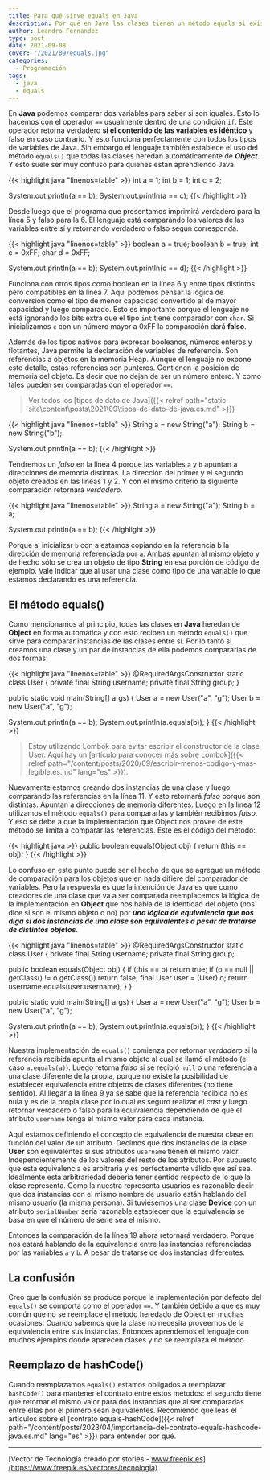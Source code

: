 ```yaml
---
title: Para qué sirve equals en Java
description: Por qué en Java las clases tienen un método equals si existe un comparador nativo también
author: Leandro Fernandez
type: post
date: 2021-09-08
cover: "/2021/09/equals.jpg"
categories:
  - Programación
tags:
  - java
  - equals
---
```


En **Java** podemos comparar dos variables para saber si son iguales. Esto lo hacemos con el operador `==` usualmente dentro de una condición `if`. Este operador retorna verdadero **si el contenido de las variables es idéntico** y falso en caso contrario. Y esto funciona perfectamente con todos los tipos de variables de Java. Sin embargo el lenguaje también establece el uso del método `equals()` que todas las clases heredan automáticamente de ***Object***. Y esto suele ser muy confuso para quienes están aprendiendo Java.

{{< highlight java "linenos=table" >}}
int a = 1;
int b = 1;
int c = 2;

System.out.println(a == b);
System.out.println(a == c);
{{< /highlight >}}

Desde luego que el programa que presentamos imprimirá verdadero para la línea 5 y falso para la 6. El lenguaje está comparando los valores de las variables entre sí y retornando verdadero o falso según corresponda. 

{{< highlight java "linenos=table" >}}
boolean a = true;
boolean b = true;
int c = 0xFF;
char d = 0xFF;

System.out.println(a == b);
System.out.println(c == d);
{{< /highlight >}}
 
Funciona con otros tipos como boolean en la línea 6 y entre tipos distintos pero compatibles en la línea 7. Aquí podemos pensar la lógica de conversión como el tipo de menor capacidad convertido al de mayor capacidad y luego comparado. Esto es importante porque el lenguaje no está ignorando los bits extra que el tipo `int` tiene comparador con `char`. Si inicializamos `c` con un número mayor a 0xFF la comparación dará **falso**.

Además de los tipos nativos para expresar booleanos, números enteros y flotantes, Java permite la declaración de variables de referencia. Son referencias a objetos en la memoria Heap. Aunque el lenguaje no expone este detalle, estas referencias son punteros. Contienen la posición de memoria del objeto. Es decir que no dejan de ser un número entero. Y como tales pueden ser comparadas con el operador `==`.

> Ver todos los [tipos de dato de Java]({{< relref path="static-site\content\posts\2021\09\tipos-de-dato-de-java.es.md" >}})

{{< highlight java "linenos=table" >}}
String a = new String("a");
String b = new String("b");

System.out.println(a == b);
{{< /highlight >}}

Tendremos un _falso_ en la línea 4 porque las variables `a` y `b` apuntan a direcciones de memoria distintas. La dirección del primer y el segundo objeto creados en las líneas 1 y 2. Y con el mismo criterio la siguiente comparación retornará _verdadero_.

{{< highlight java "linenos=table" >}}
String a = new String("a");
String b = a;

System.out.println(a == b);
{{< /highlight >}}

Porque al inicializar `b` con a estamos copiando en la referencia b la dirección de memoria referenciada por `a`. Ambas apuntan al mismo objeto y de hecho sólo se crea un objeto de tipo **String** en esa porción de código de ejemplo. Vale indicar que al usar una clase como tipo de una variable lo que estamos declarando es una referencia.

## El método equals()

Como mencionamos al principio, todas las clases en **Java** heredan de **Object** en forma automática y con esto reciben un método `equals()` que sirve para comparar instancias de las clases entre sí. Por lo tanto si creamos una clase y un par de instancias de ella podemos compararlas de dos formas:

{{< highlight java "linenos=table" >}}
@RequiredArgsConstructor
static class User {
  private final String username;
  private final String group;
}

public static void main(String[] args) {
  User a = new User("a", "g");
  User b = new User("a", "g");

  System.out.println(a == b);
  System.out.println(a.equals(b));
}
{{< /highlight >}}

> Estoy utilizando Lombok para evitar escribir el constructor de la clase User. Aquí hay un [artículo para conocer más sobre Lombok]({{< relref path="/content/posts/2020/09/escribir-menos-codigo-y-mas-legible.es.md" lang="es" >}}).

Nuevamente estamos creando dos instancias de una clase y luego comparando las referencias en la línea 11. Y esto retornará _falso_ porque son distintas. Apuntan a direcciones de memoria diferentes. Luego en la línea 12 utilizamos el método `equals()` para compararlas y también recibimos _falso_. Y eso se debe a que la implementación que Object nos provee de este método se limita a comparar las referencias. Este es el código del método:

{{< highlight java >}}
public boolean equals(Object obj) {
    return (this == obj);
}
{{< /highlight >}}

Lo confuso en este punto puede ser el hecho de que se agregue un método de comparación para los objetos que en nada difiere del comparador de variables. Pero la respuesta es que la intención de Java es que como creadores de una clase que va a ser comparada reemplacemos la lógica de la implementación en **Object** que nos habla de la identidad del objeto (nos dice si son el mismo objeto o no) por ***una lógica de equivalencia que nos diga si dos instancias de una clase son equivalentes a pesar de tratarse de distintos objetos***.

{{< highlight java "linenos=table" >}}
@RequiredArgsConstructor
static class User {
  private final String username;
  private final String group;

  public boolean equals(Object obj) {
    if (this == o) return true;
    if (o == null || getClass() != o.getClass()) return false;
    final User user = (User) o;
    return username.equals(user.username);
  }
}

public static void main(String[] args) {
  User a = new User("a", "g");
  User b = new User("a", "g");

  System.out.println(a == b);
  System.out.println(a.equals(b));
}
{{< /highlight >}}

Nuestra implementación de `equals()` comienza por retornar _verdadero_ si la referencia recibida apunta al mismo objeto al cual se llamó el método (el caso `a.equals(a)`). Luego retorna _falso_ si se recibió `null` o una referencia a una clase diferente de la propia, porque no existe la posibilidad de establecer equivalencia entre objetos de clases diferentes (no tiene sentido). Al llegar a la línea 9 ya se sabe que la referencia recibida no es nula y es de la propia clase por lo cual es seguro realizar el _cast_ y luego retornar verdadero o falso para la equivalencia dependiendo de que el atributo `username` tenga el mismo valor para cada instancia.

Aquí estamos definiendo el concepto de equivalencia de nuestra clase en función del valor de un atributo. Decimos que dos instancias de la clase **User** son equivalentes si sus atributos `username` tienen el mismo valor. Independientemente de los valores del resto de los atributos. Por supuesto que esta equivalencia es arbitraria y es perfectamente válido que así sea. Idealmente esta arbitrariedad debería tener sentido respecto de lo que la clase representa. Como la nuestra representa usuarios es razonable decir que dos instancias con el mismo nombre de usuario están hablando del mismo usuario (la misma persona). Si tuviésemos una clase **Device** con un atributo `serialNumber` sería razonable establecer que la equivalencia se basa en que el número de serie sea el mismo.

Entonces la comparación de la línea 19 ahora retornará verdadero. Porque nos estará hablando de la equivalencia entre las instancias referenciadas por las variables `a` y `b`. A pesar de tratarse de dos instancias diferentes.

## La confusión

Creo que la confusión se produce porque la implementación por defecto del `equals()` se comporta como el operador `==`. Y también debido a que es muy común que no se reemplace el método heredado de Object en muchas ocasiones. Cuando sabemos que la clase no necesita proveernos de la equivalencia entre sus instancias. Entonces aprendemos el lenguaje con muchos ejemplos donde aparecen clases y no se reemplaza el método.

## Reemplazo de hashCode()

Cuando reemplazamos `equals()` estamos obligados a reemplazar `hashCode()` para mantener el contrato entre estos métodos: el segundo tiene que retornar el mismo valor para dos instancias que al ser comparadas entre ellas por el primero sean equivalentes. Recomiendo que leas el artículos sobre el [contrato equals-hashCode]({{< relref path="/content/posts/2023/04/importancia-del-contrato-equals-hashcode-java.es.md" lang="es" >}}) para entender por qué.

---

[Vector de Tecnología creado por stories - www.freepik.es](https://www.freepik.es/vectores/tecnologia)